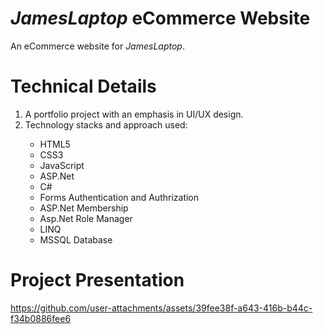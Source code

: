 # <i>JamesLaptop</i> eCommerce Website
An eCommerce website for <i>JamesLaptop</i>.

# Technical Details
1. A portfolio project with an emphasis in UI/UX design.
2. Technology stacks and approach used:
<ul>
  <ul>
    <li>HTML5</li>  
    <li>CSS3</li>  
    <li>JavaScript</li>  
    <li>ASP.Net</li>
    <li>C#</li>
    <li>Forms Authentication and Authrization</li>
    <li>ASP.Net Membership</li>
    <li>Asp.Net Role Manager</li>
    <li>LINQ</li>
    <li>MSSQL Database</li>
  </ul>
</ul>

# Project Presentation

https://github.com/user-attachments/assets/39fee38f-a643-416b-b44c-f34b0886fee6

